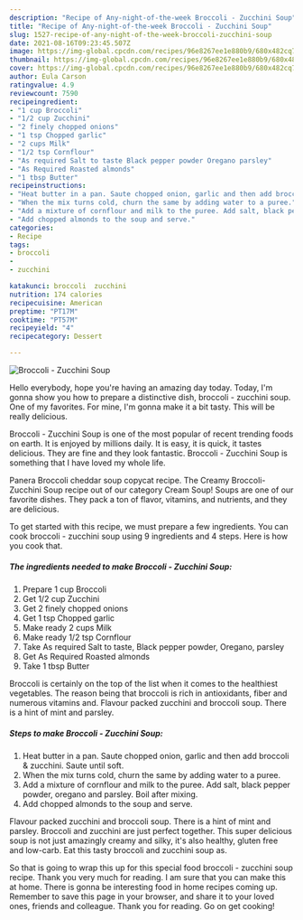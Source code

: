 ```yaml
---
description: "Recipe of Any-night-of-the-week Broccoli - Zucchini Soup"
title: "Recipe of Any-night-of-the-week Broccoli - Zucchini Soup"
slug: 1527-recipe-of-any-night-of-the-week-broccoli-zucchini-soup
date: 2021-08-16T09:23:45.507Z
image: https://img-global.cpcdn.com/recipes/96e8267ee1e880b9/680x482cq70/broccoli-zucchini-soup-recipe-main-photo.jpg
thumbnail: https://img-global.cpcdn.com/recipes/96e8267ee1e880b9/680x482cq70/broccoli-zucchini-soup-recipe-main-photo.jpg
cover: https://img-global.cpcdn.com/recipes/96e8267ee1e880b9/680x482cq70/broccoli-zucchini-soup-recipe-main-photo.jpg
author: Eula Carson
ratingvalue: 4.9
reviewcount: 7590
recipeingredient:
- "1 cup Broccoli"
- "1/2 cup Zucchini"
- "2 finely chopped onions"
- "1 tsp Chopped garlic"
- "2 cups Milk"
- "1/2 tsp Cornflour"
- "As required Salt to taste Black pepper powder Oregano parsley"
- "As Required Roasted almonds"
- "1 tbsp Butter"
recipeinstructions:
- "Heat butter in a pan. Saute chopped onion, garlic and then add broccoli &amp; zucchini. Saute until soft."
- "When the mix turns cold, churn the same by adding water to a puree."
- "Add a mixture of cornflour and milk to the puree. Add salt, black pepper powder, oregano and parsley. Boil after mixing."
- "Add chopped almonds to the soup and serve."
categories:
- Recipe
tags:
- broccoli
- 
- zucchini

katakunci: broccoli  zucchini 
nutrition: 174 calories
recipecuisine: American
preptime: "PT17M"
cooktime: "PT57M"
recipeyield: "4"
recipecategory: Dessert

---
```



![Broccoli - Zucchini Soup](https://img-global.cpcdn.com/recipes/96e8267ee1e880b9/680x482cq70/broccoli-zucchini-soup-recipe-main-photo.jpg)

Hello everybody, hope you're having an amazing day today. Today, I'm gonna show you how to prepare a distinctive dish, broccoli - zucchini soup. One of my favorites. For mine, I'm gonna make it a bit tasty. This will be really delicious.

Broccoli - Zucchini Soup is one of the most popular of recent trending foods on earth. It is enjoyed by millions daily. It is easy, it is quick, it tastes delicious. They are fine and they look fantastic. Broccoli - Zucchini Soup is something that I have loved my whole life.

Panera Broccoli cheddar soup copycat recipe. The Creamy Broccoli-Zucchini Soup recipe out of our category Cream Soup! Soups are one of our favorite dishes. They pack a ton of flavor, vitamins, and nutrients, and they are delicious.


To get started with this recipe, we must prepare a few ingredients. You can cook broccoli - zucchini soup using 9 ingredients and 4 steps. Here is how you cook that.

<!--inarticleads1-->

##### The ingredients needed to make Broccoli - Zucchini Soup:

1. Prepare 1 cup Broccoli
1. Get 1/2 cup Zucchini
1. Get 2 finely chopped onions
1. Get 1 tsp Chopped garlic
1. Make ready 2 cups Milk
1. Make ready 1/2 tsp Cornflour
1. Take As required Salt to taste, Black pepper powder, Oregano, parsley
1. Get As Required Roasted almonds
1. Take 1 tbsp Butter


Broccoli is certainly on the top of the list when it comes to the healthiest vegetables. The reason being that broccoli is rich in antioxidants, fiber and numerous vitamins and. Flavour packed zucchini and broccoli soup. There is a hint of mint and parsley. 

<!--inarticleads2-->

##### Steps to make Broccoli - Zucchini Soup:

1. Heat butter in a pan. Saute chopped onion, garlic and then add broccoli &amp; zucchini. Saute until soft.
1. When the mix turns cold, churn the same by adding water to a puree.
1. Add a mixture of cornflour and milk to the puree. Add salt, black pepper powder, oregano and parsley. Boil after mixing.
1. Add chopped almonds to the soup and serve.


Flavour packed zucchini and broccoli soup. There is a hint of mint and parsley. Broccoli and zucchini are just perfect together. This super delicious soup is not just amazingly creamy and silky, it&#39;s also healthy, gluten free and low-carb. Eat this tasty broccoli and zucchini soup as. 

So that is going to wrap this up for this special food broccoli - zucchini soup recipe. Thank you very much for reading. I am sure that you can make this at home. There is gonna be interesting food in home recipes coming up. Remember to save this page in your browser, and share it to your loved ones, friends and colleague. Thank you for reading. Go on get cooking!
